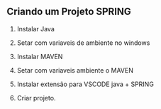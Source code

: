 ## Criando um Projeto SPRING

1. Instalar Java
1. Setar com variaveis de ambiente no windows
1. Instalar MAVEN
1. Setar com variaveis ambiente o MAVEN

1. Instalar extensão para VSCODE java + SPRING

1. Criar projeto.
